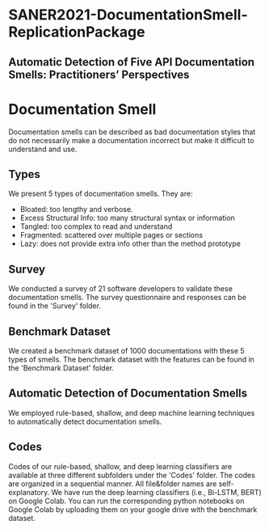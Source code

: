 # SANER2021-DocumentationSmell-ReplicationPackage
## Automatic Detection of Five API Documentation Smells: Practitioners’ Perspectives

# Documentation Smell
Documentation smells can be described as bad documentation styles that do not necessarily make a documentation incorrect but make it difficult to understand and use.


## Types
We present 5 types of documentation smells. They are:
* Bloated: too lengthy and verbose.
* Excess Structural Info: too many structural syntax or information
* Tangled: too complex to read and understand
* Fragmented: scattered over multiple pages or sections
* Lazy: does not provide extra info other than the method prototype


## Survey
We conducted a survey of 21 software developers to validate these documentation smells. The survey questionnaire and responses can be found in the 'Survey' folder. 


## Benchmark Dataset
We created a benchmark dataset of 1000 documentations with these 5 types of smells. The benchmark dataset with the features can be found in the 'Benchmark Dataset' folder.


## Automatic Detection of Documentation Smells
We employed rule-based, shallow, and deep machine learning techniques to automatically detect documentation smells.

## Codes
Codes of our rule-based, shallow, and deep learning classifiers are available at three different subfolders under the 'Codes' folder. The codes are organized in a sequential manner. All file&folder names are self-explanatory. We have run the deep learning classifiers (i.e., Bi-LSTM, BERT) on Google Colab. You can run the corresponding python notebooks on Google Colab by uploading them on your google drive with the benchmark dataset.

